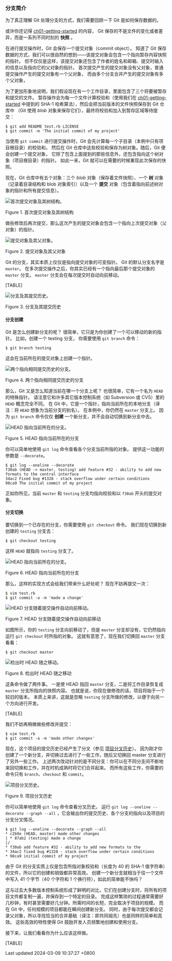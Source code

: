 ### 分支简介

为了真正理解 Git 处理分支的方式，我们需要回顾一下 Git 是如何保存数据的。

或许你还记得
[ch01-getting-started](ch01-getting-started.md#ch01-getting-started)
的内容， Git 保存的不是文件的变化或者差异，而是一系列不同时刻的 **快照**
。

在进行提交操作时，Git 会保存一个提交对象（commit object）。 知道了 Git
保存数据的方式，我们可以很自然的想到——该提交对象会包含一个指向暂存内容快照的指针。
但不仅仅是这样，该提交对象还包含了作者的姓名和邮箱、提交时输入的信息以及指向它的父对象的指针。
首次提交产生的提交对象没有父对象，普通提交操作产生的提交对象有一个父对象，
而由多个分支合并产生的提交对象有多个父对象，

为了更加形象地说明，我们假设现在有一个工作目录，里面包含了三个将要被暂存和提交的文件。
暂存操作会为每一个文件计算校验和（使用我们在
[ch01-getting-started](ch01-getting-started.md#ch01-getting-started)
中提到的 SHA-1 哈希算法），然后会把当前版本的文件快照保存到 Git 仓库中
（Git 使用 *blob* 对象来保存它们），最终将校验和加入到暂存区域等待提交：

```shell
$ git add README test.rb LICENSE
$ git commit -m 'The initial commit of my project'
```

当使用 `git commit` 进行提交操作时，Git
会先计算每一个子目录（本例中只有项目根目录）的校验和， 然后在 Git
仓库中这些校验和保存为树对象。随后，Git 便会创建一个提交对象，
它除了包含上面提到的那些信息外，还包含指向这个树对象（项目根目录）的指针。
如此一来，Git 就可以在需要的时候重现此次保存的快照。

现在，Git 仓库中有五个对象：三个 *blob* 对象（保存着文件快照）、一个
**树** 对象 （记录着目录结构和 blob 对象索引）以及一个 **提交**
对象（包含着指向前述树对象的指针和所有提交信息）。

![首次提交对象及其树结构。](../../../../images/commit-and-tree.png)

Figure 1. 首次提交对象及其树结构

做些修改后再次提交，那么这次产生的提交对象会包含一个指向上次提交对象（父对象）的指针。

![提交对象及其父对象。](../../../../images/commits-and-parents.png)

Figure 2. 提交对象及其父对象

Git 的分支，其实本质上仅仅是指向提交对象的可变指针。 Git
的默认分支名字是 `master`。
在多次提交操作之后，你其实已经有一个指向最后那个提交对象的 `master`
分支。 `master` 分支会在每次提交时自动向前移动。

[TABLE]

![分支及其提交历史。](../../../../images/branch-and-history.png)

Figure 3. 分支及其提交历史

#### 分支创建

Git 是怎么创建新分支的呢？
很简单，它只是为你创建了一个可以移动的新的指针。 比如，创建一个 testing
分支， 你需要使用 `git branch` 命令：

```shell
$ git branch testing
```

这会在当前所在的提交对象上创建一个指针。

![两个指向相同提交历史的分支。](../../../../images/two-branches.png)

Figure 4. 两个指向相同提交历史的分支

那么，Git 又是怎么知道当前在哪一个分支上呢？ 也很简单，它有一个名为
`HEAD` 的特殊指针。 请注意它和许多其它版本控制系统（如 Subversion 或
CVS）里的 `HEAD` 概念完全不同。 在 Git
中，它是一个指针，指向当前所在的本地分支（译注：将 `HEAD`
想象为当前分支的别名）。 在本例中，你仍然在 `master` 分支上。 因为
`git branch` 命令仅仅 **创建** 一个新分支，并不会自动切换到新分支中去。

![HEAD 指向当前所在的分支。](../../../../images/head-to-master.png)

Figure 5. HEAD 指向当前所在的分支

你可以简单地使用 `git log` 命令查看各个分支当前所指的对象。
提供这一功能的参数是 `--decorate`。

```shell
$ git log --oneline --decorate
f30ab (HEAD -> master, testing) add feature #32 - ability to add new formats to the central interface
34ac2 Fixed bug #1328 - stack overflow under certain conditions
98ca9 The initial commit of my project
```

正如你所见，当前 `master` 和 `testing` 分支均指向校验和以 `f30ab`
开头的提交对象。

#### 分支切换

要切换到一个已存在的分支，你需要使用 `git checkout` 命令。
我们现在切换到新创建的 `testing` 分支去：

```shell
$ git checkout testing
```

这样 `HEAD` 就指向 `testing` 分支了。

![HEAD 指向当前所在的分支。](../../../../images/head-to-testing.png)

Figure 6. HEAD 指向当前所在的分支

那么，这样的实现方式会给我们带来什么好处呢？ 现在不妨再提交一次：

```shell
$ vim test.rb
$ git commit -a -m 'made a change'
```

![HEAD 分支随着提交操作自动向前移动。](../../../../images/advance-testing.png)

Figure 7. HEAD 分支随着提交操作自动向前移动

如图所示，你的 `testing` 分支向前移动了，但是 `master`
分支却没有，它仍然指向运行 `git checkout` 时所指的对象。
这就有意思了，现在我们切换回 `master` 分支看看：

```shell
$ git checkout master
```

![检出时 HEAD 随之移动。](../../../../images/checkout-master.png)

Figure 8. 检出时 HEAD 随之移动

这条命令做了两件事。 一是使 HEAD 指回 `master`
分支，二是将工作目录恢复成 `master` 分支所指向的快照内容。
也就是说，你现在做修改的话，项目将始于一个较旧的版本。
本质上来讲，这就是忽略 `testing`
分支所做的修改，以便于向另一个方向进行开发。

[TABLE]

我们不妨再稍微做些修改并提交：

```shell
$ vim test.rb
$ git commit -a -m 'made other changes'
```

现在，这个项目的提交历史已经产生了分叉（参见
[项目分叉历史](#divergent_history)）。
因为刚才你创建了一个新分支，并切换过去进行了一些工作，随后又切换回
master 分支进行了另外一些工作。
上述两次改动针对的是不同分支：你可以在不同分支间不断地来回切换和工作，并在时机成熟时将它们合并起来。
而所有这些工作，你需要的命令只有 `branch`、`checkout` 和 `commit`。

![项目分叉历史。](../../../../images/advance-master.png)

Figure 9. 项目分叉历史

你可以简单地使用 `git log` 命令查看分叉历史。 运行
`git log --oneline --decorate --graph --all`
，它会输出你的提交历史、各个分支的指向以及项目的分支分叉情况。

```shell
$ git log --oneline --decorate --graph --all
* c2b9e (HEAD, master) made other changes
| * 87ab2 (testing) made a change
|/
* f30ab add feature #32 - ability to add new formats to the
* 34ac2 fixed bug #1328 - stack overflow under certain conditions
* 98ca9 initial commit of my project
```

由于 Git 的分支实质上仅是包含所指对象校验和（长度为 40 的 SHA-1
值字符串）的文件，所以它的创建和销毁都异常高效。
创建一个新分支就相当于往一个文件中写入 41 个字节（40 个字符和 1
个换行符），如此的简单能不快吗？

这与过去大多数版本控制系统形成了鲜明的对比，它们在创建分支时，将所有的项目文件都复制一遍，并保存到一个特定的目录。
完成这样繁琐的过程通常需要好几秒钟，有时甚至需要好几分钟。所需时间的长短，完全取决于项目的规模。
而在 Git 中，任何规模的项目都能在瞬间创建新分支。
同时，由于每次提交都会记录父对象，所以寻找恰当的合并基础（译注：即共同祖先）也是同样的简单和高效。
这些高效的特性使得 Git 鼓励开发人员频繁地创建和使用分支。

接下来，让我们看看你为什么应该这样做。

[TABLE]

Last updated 2024-03-09 10:37:27 +0800
